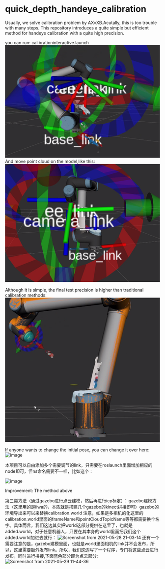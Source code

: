 # quick_depth_handeye_calibration
Usually, we solve calibration problem by AX=XB.Acutally, this is too trouble with many steps. This repository introduces a quite simple but efficient method for handeye calibration with a quite high precision.


you can run:
calibrationinteractive.launch
 ![image](https://github.com/pyni/quick_depth_handeye_calibration/blob/main/img/Screenshot%20from%202021-04-08%2016-08-20.png) 
And move point cloud on the model,like this:
 ![image](https://github.com/pyni/quick_depth_handeye_calibration/blob/main/img/Screenshot%20from%202021-04-08%2016-08-37.png) 


Although it is simple, the final test precision is higher than traditional calibration methods:
 ![image](https://github.com/pyni/quick_depth_handeye_calibration/blob/main/img/Screenshot%20from%202021-04-08%2016-07-57.png) 


If anyone wants to change the initial pose, you can change it over here:
 ![image](https://github.com/pyni/quick_depth_handeye_calibration_without_calibration_board/blob/main/img/Screenshot%20from%202021-04-13%2015-34-38.png) 




本项目可以自由添加多个需要调节的link，只需要在roslaunch里面增加相应的node即可，但ns命名需要不一样，比如这个：
 
   ![image]( https://github.com/pyni/quick_depth_handeye_calibration_without_calibration_board/blob/main/img/Screenshot%20from%202021-04-14%2021-00-52.png) 


Improvement:
The method above 


第三类方法（通过gazebo进行点云建模，然后再进行icp标定）：
gazebo建模方法（这里用的是iiwa的，本质就是搭建几个gazebo的kinect拼接即可）gazebo的环境导出来可以来替换calibration.world
注意，如果是多相机的化这里的calibration.world里面的frameName和pointCloudTopicName等等都需要换个名字。具体而言，我们这边其实把world这部分提供在这里了，也就是added.world，对于任意机器人，只要在其本身的world里面把我们这个added.world加进去就行：
![Screenshot from 2021-05-28 21-03-14](https://user-images.githubusercontent.com/18031767/120055094-778f2880-c066-11eb-93e6-b1b6ddb8037c.png)
还有一个需要注意的是，gazebo建模里面，也就是world里面相机的link并不会发布，所以，这里需要额外发布link。所以，我们这边写了一个程序，专门将这些点云进行发布，同时进行拼接,下面蓝色部分即为点云部分:
![Screenshot from 2021-05-29 11-44-36](https://user-images.githubusercontent.com/18031767/120057130-60a30300-c073-11eb-8135-19975e18000b.png)
